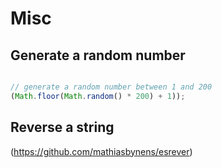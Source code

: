 # Misc

## Generate a random number
```javascript

// generate a random number between 1 and 200
(Math.floor(Math.random() * 200) + 1));

```

## Reverse a string
(https://github.com/mathiasbynens/esrever)
